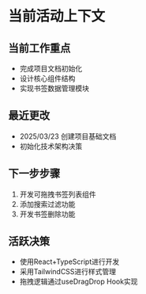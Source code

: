 # 当前活动上下文

## 当前工作重点
- 完成项目文档初始化
- 设计核心组件结构
- 实现书签数据管理模块

## 最近更改
- 2025/03/23 创建项目基础文档
- 初始化技术架构决策

## 下一步步骤
1. 开发可拖拽书签列表组件
2. 添加搜索过滤功能
3. 开发书签删除功能

## 活跃决策
- 使用React+TypeScript进行开发
- 采用TailwindCSS进行样式管理
- 拖拽逻辑通过useDragDrop Hook实现
